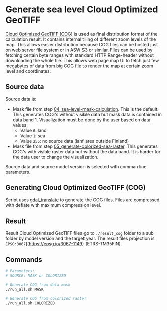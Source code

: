 # Generate sea level Cloud Optimized GeoTIFF

[Cloud Optimized GeoTIFF (COG)](https://cogeo.org/) is used as final distribution format of the calculation result. It contains internal tiling of different zoom levels of the map. This allows easier distribution because COG files can be hosted just on web server file system or in ASW S3 or similar. Files can be used by fetching certain byte ranges with standard HTTP Range-header without downloading the whole file. This allows web page map UI to fetch just few megabytes of data from big COG file to render the map at certain zoom level and coordinates.

## Source data

Source data is:

- Mask file from step [04_sea-level-mask-calculation](../04_sea-level-mask-calculation/README.md). This is the default. This generates COG's without visible data but mask data is contained in data band 1. Visualization must be done by the user based on data values:
  - Value `0`: land
  - Value `1`: sea
  - Value `255`: no source data (lanf area outside Finland)
- Mask file from step [05_generate-colorized-sea-raster](../05_generate-colorized-sea-raster/README.md). This generates COG's with visible raster data but without the data band. It is harder for the data user to change the visualization.

Source data and source model version is selected with comman line parameters.

## Generating Cloud Optimized GeoTIFF (COG)

Script uses [gdal_translate](https://gdal.org/en/stable/programs/gdal_translate.html) to generate the COG files. Files are compressed with deflate with maximum compression level.

## Result

Result Cloud Optimized GeoTIFF files go to `./result_cog` folder to a sub folder by model version and the target year. The result files projection is `EPSG:3067`](https://epsg.io/3067-1149) (ETRS-TM35FIN).

## Commands

```bash
# Parameters:
# SOURCE: MASK or COLORIZED

# Generate COG from data mask
./run_all.sh MASK

# Generate COG from colorized raster
./run_all.sh COLORIZED
```
